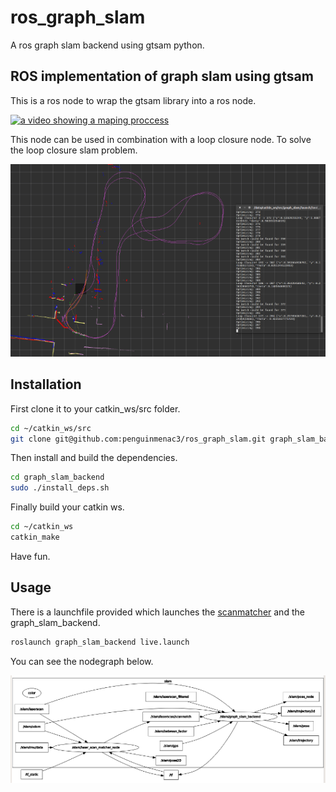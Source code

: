 # ros_graph_slam
A ros graph slam backend using gtsam python.

## ROS implementation of graph slam using gtsam

This is a ros node to wrap the gtsam library into a ros node.

[![a video showing a maping proccess](https://img.youtube.com/vi/tWJzxa_WiCw/0.jpg)](https://www.youtube.com/watch?v=tWJzxa_WiCw)

This node can be used in combination with a loop closure node.
To solve the loop closure slam problem.

![image showing a map with a loop closure](images/LoopClosure.png)

## Installation

First clone it to your catkin_ws/src folder.

```bash
cd ~/catkin_ws/src
git clone git@github.com:penguinmenac3/ros_graph_slam.git graph_slam_backend
```

Then install and build the dependencies.
```bash
cd graph_slam_backend
sudo ./install_deps.sh
```

Finally build your catkin ws.
```bash
cd ~/catkin_ws
catkin_make
```

Have fun.

## Usage

There is a launchfile provided which launches the [scanmatcher](http://wiki.ros.org/laser_scan_matcher) and the graph_slam_backend.

```bash
roslaunch graph_slam_backend live.launch
```

You can see the nodegraph below.

![nodegraph view](images/nodegraph.png)
